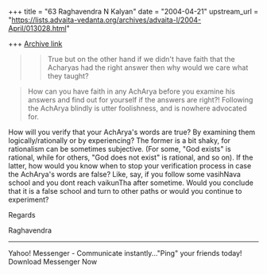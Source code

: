 +++
title = "63 Raghavendra N Kalyan"
date = "2004-04-21"
upstream_url = "https://lists.advaita-vedanta.org/archives/advaita-l/2004-April/013028.html"

+++
[Archive link](https://lists.advaita-vedanta.org/archives/advaita-l/2004-April/013028.html)


>> True but on the other hand if we didn't have faith 
> >that the Acharyas had the right answer then why 
> >would we care what they taught?

>How can you have faith in any AchArya before you
>examine his answers and find out for yourself if the
>answers are right?! Following the AchArya blindly is
>utter foolishness, and is nowhere advocated for.

How will you verify that your AchArya's words are true? By examining them logically/rationally or by experiencing? The former is a bit shaky, for rationalism can be sometimes subjective. (For some, "God exists" is rational, while for others, "God does not exist" is rational, and so on). If the latter, how would you know when to stop your verification process in case the AchArya's words are false? Like, say, if you follow some vasihNava school and you dont reach vaikunTha after sometime. Would you conclude that it is a false school and turn to other paths or would you continue to experiment?



Regards

Raghavendra







---------------------------------
  Yahoo! Messenger - Communicate instantly..."Ping" your friends today! Download Messenger Now

